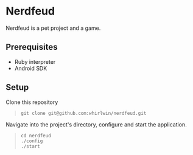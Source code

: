 # Nerdfeud
Nerdfeud is a pet project and a game.

## Prerequisites
- Ruby interpreter
- Android SDK

## Setup
Clone this repository
>     git clone git@github.com:whirlwin/nerdfeud.git

Navigate into the project's directory, configure and start the application.
>     cd nerdfeud
>     ./config
>     ./start

